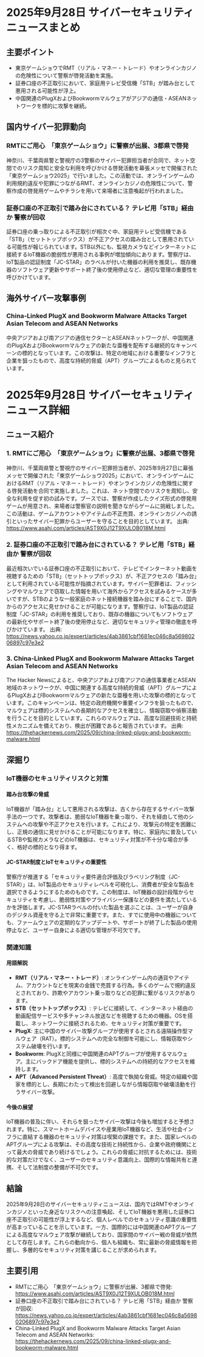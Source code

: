 # 2025年9月28日 サイバーセキュリティニュースまとめ

## 主要ポイント

*   東京ゲームショウでRMT（リアル・マネー・トレード）やオンラインカジノの危険性について警察が啓発活動を実施。
*   証券口座の不正取引において、家庭用テレビ受信機「STB」が踏み台として悪用される可能性が浮上。
*   中国関連のPlugXおよびBookwormマルウェアがアジアの通信・ASEANネットワークを標的に攻撃を継続。

## 国内サイバー犯罪動向

### RMTにご用心　「東京ゲームショウ」に警察が出展、3都県で啓発
神奈川、千葉両県警と警視庁の3警察のサイバー犯罪担当者が合同で、ネット空間でのリスク周知と安全な利用を呼びかける啓発活動を幕張メッセで開催された「東京ゲームショウ2025」で行いました。この活動では、オンラインゲームの利用規約違反や犯罪につながるRMT、オンラインカジノの危険性について、警察作成の啓発用ゲームやチラシを用いて来場者に注意喚起が行われました。

### 証券口座の不正取引で踏み台にされている？ テレビ用「STB」経由か 警察が回収
証券口座の乗っ取りによる不正取引が相次ぐ中、家庭用テレビ受信機である「STB」（セットトップボックス）が不正アクセスの踏み台として悪用されている可能性が報じられています。STB以外にも、監視カメラなどインターネットに接続するIoT機器の脆弱性が悪用される事例が増加傾向にあります。警察庁は、IoT製品の認証制度「JC-STAR」のラベルが付いた機器の利用を推奨し、既存機器のソフトウェア更新やサポート終了後の使用停止など、適切な管理の重要性を呼びかけています。

## 海外サイバー攻撃事例

### China-Linked PlugX and Bookworm Malware Attacks Target Asian Telecom and ASEAN Networks
中央アジアおよび南アジアの通信セクターとASEANネットワークが、中国関連のPlugXおよびBookwormマルウェアの新たな亜種を配布する継続的なキャンペーンの標的となっています。この攻撃は、特定の地域における重要なインフラと企業を狙ったもので、高度な持続的脅威（APT）グループによるものと見られています。

# 2025年9月28日 サイバーセキュリティニュース詳細

## ニュース紹介

### 1. RMTにご用心　「東京ゲームショウ」に警察が出展、3都県で啓発
神奈川、千葉両県警と警視庁のサイバー犯罪担当者が、2025年9月27日に幕張メッセで開催された「東京ゲームショウ2025」において、オンラインゲームにおけるRMT（リアル・マネー・トレード）やオンラインカジノの危険性に関する啓発活動を合同で実施しました。これは、ネット空間でのリスクを周知し、安全な利用を促す初の試みです。ブースでは、警察が作成したクイズ形式の啓発用ゲームが用意され、来場者は警察官の説明を聞きながらゲームに挑戦しました。この活動は、ゲームアカウントやアイテムの不正売買、オンラインカジノへの誘引といったサイバー犯罪からユーザーを守ることを目的としています。
出典: https://www.asahi.com/articles/AST9X0J12T9XULOB018M.html

### 2. 証券口座の不正取引で踏み台にされている？ テレビ用「STB」経由か 警察が回収
最近相次いでいる証券口座の不正取引において、テレビでインターネット動画を視聴するための「STB」（セットトップボックス）が、不正アクセスの「踏み台」として利用されている可能性が指摘されています。サイバー犯罪者は、フィッシングやマルウェアで窃取した情報を用いて海外からアクセスを試みるケースが多いですが、STBのような一般家庭のネット接続機器を踏み台にすることで、国内からのアクセスに見せかけることが可能になります。警察庁は、IoT製品の認証制度「JC-STAR」の利用を推奨しており、既存の機器についてもソフトウェアの最新化やサポート終了後の使用停止など、適切なセキュリティ管理の徹底を呼びかけています。
出典: https://news.yahoo.co.jp/expert/articles/4ab3861cbf1681ec046c8a56980206897c97e3e2

### 3. China-Linked PlugX and Bookworm Malware Attacks Target Asian Telecom and ASEAN Networks
The Hacker Newsによると、中央アジアおよび南アジアの通信事業者とASEAN地域のネットワークが、中国に関連する高度な持続的脅威（APT）グループによるPlugXおよびBookwormマルウェアの新たな亜種を用いた攻撃の標的となっています。このキャンペーンは、特定の政府機関や重要インフラを狙ったもので、マルウェアは標的システムへの長期的なアクセスを確立し、情報窃取や偵察活動を行うことを目的としています。これらのマルウェアは、高度な回避技術と持続性メカニズムを備えており、検出が困難であると報告されています。
出典: https://thehackernews.com/2025/09/china-linked-plugx-and-bookworm-malware.html

## 深掘り

### IoT機器のセキュリティリスクと対策

#### 踏み台攻撃の脅威
IoT機器が「踏み台」として悪用される攻撃は、古くから存在するサイバー攻撃手法の一つです。攻撃者は、脆弱なIoT機器を乗っ取り、それを経由して他のシステムへの攻撃や不正アクセスを行います。これにより、攻撃元の特定を困難にし、正規の通信に見せかけることが可能になります。特に、家庭内に普及しているSTBや監視カメラなどのIoT機器は、セキュリティ対策が不十分な場合が多く、格好の標的となり得ます。

#### JC-STAR制度とIoTセキュリティの重要性
警察庁が推進する「セキュリティ要件適合評価及びラベリング制度（JC-STAR）」は、IoT製品のセキュリティレベルを可視化し、消費者が安全な製品を選択できるようにするためのものです。この制度は、IoT機器の設計段階からセキュリティを考慮し、脆弱性対策やプライバシー保護などの要件を満たしているかを評価します。JC-STARラベルの付いた製品を選ぶことは、ユーザーが自身のデジタル資産を守る上で非常に重要です。また、すでに使用中の機器についても、ファームウェアの定期的なアップデートや、サポートが終了した製品の使用停止など、ユーザー自身による適切な管理が不可欠です。

### 関連知識

#### 用語解説
*   **RMT（リアル・マネー・トレード）**: オンラインゲーム内の通貨やアイテム、アカウントなどを現実の金銭で売買する行為。多くのゲームで規約違反とされており、詐欺やアカウント乗っ取りなどの犯罪に繋がるリスクがあります。
*   **STB（セットトップボックス）**: テレビに接続して、インターネット経由の動画配信サービスや多チャンネル放送などを視聴するための機器。OSを搭載し、ネットワークに接続されるため、セキュリティ対策が重要です。
*   **PlugX**: 主に中国のサイバー攻撃グループが使用するとされる遠隔操作型マルウェア（RAT）。標的システムへの完全な制御を可能にし、情報窃取やシステム破壊を行います。
*   **Bookworm**: PlugXと同様に中国関連のAPTグループが使用するマルウェア。主にバックドア機能を提供し、標的システムへの持続的なアクセスを維持します。
*   **APT（Advanced Persistent Threat）**: 高度で執拗な脅威。特定の組織や国家を標的とし、長期にわたって検出を回避しながら情報窃取や破壊活動を行うサイバー攻撃。

#### 今後の展望
IoT機器の普及に伴い、それらを狙ったサイバー攻撃は今後も増加すると予想されます。特に、スマートホームデバイスや産業用IoT機器など、生活や社会インフラに直結する機器のセキュリティ対策は喫緊の課題です。また、国家レベルのAPTグループによる攻撃は、その高度な技術と持続性から、企業や政府機関にとって最大の脅威であり続けるでしょう。これらの脅威に対抗するためには、技術的な対策だけでなく、ユーザーのセキュリティ意識向上、国際的な情報共有と連携、そして法制度の整備が不可欠です。

## 結論
2025年9月28日のサイバーセキュリティニュースは、国内ではRMTやオンラインカジノといった身近なリスクへの注意喚起、そしてIoT機器を悪用した証券口座不正取引の可能性が浮上するなど、個人レベルでのセキュリティ意識の重要性が高まっていることを示しています。一方、国際的には中国関連のAPTグループによる高度なマルウェア攻撃が継続しており、国家間のサイバー戦の脅威が依然として存在します。これらの動向から、個人も組織も、常に最新の脅威情報を把握し、多層的なセキュリティ対策を講じることが求められます。

## 主要引用

*   RMTにご用心　「東京ゲームショウ」に警察が出展、3都県で啓発: https://www.asahi.com/articles/AST9X0J12T9XULOB018M.html
*   証券口座の不正取引で踏み台にされている？ テレビ用「STB」経由か 警察が回収: https://news.yahoo.co.jp/expert/articles/4ab3861cbf1681ec046c8a56980206897c97e3e2
*   China-Linked PlugX and Bookworm Malware Attacks Target Asian Telecom and ASEAN Networks: https://thehackernews.com/2025/09/china-linked-plugx-and-bookworm-malware.html

